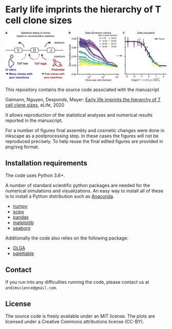 # Early life imprints the hierarchy of T cell clone sizes

<img src="https://github.com/andim/paper-tcellimprint/blob/master/figures/pngs/zeroinsertion.png" width="800" alt='Figure' title="Slow relaxation of the clone size hierarchy over decades of human aging">



This repository contains the source code associated with the manuscript

Gaimann, Nguyen, Desponds, Mayer: [Early life imprints the hierarchy of T cell clone sizes](https://doi.org/10.7554/eLife.61639), eLife, 2020

It allows reproduction of the statistical analyses and numerical results reported in the manuscript.

For a number of figures final assembly and cosmetic changes were done in inkscape as a postprocessing step. In these cases the figures will not be reproduced precisely. To help reuse the final edited figures are provided in png/svg format.

## Installation requirements

The code uses Python 3.6+.

A number of standard scientific python packages are needed for the numerical simulations and visualizations. An easy way to install all of these is to install a Python distribution such as [Anaconda](https://www.continuum.io/downloads).

- [numpy](http://github.com/numpy/numpy/)
- [scipy](https://github.com/scipy/scipy)
- [pandas](http://github.com/pydata/pandas)
- [matplotlib](http://github.com/matplotlib/matplotlib)
- [seaborn](http://github.com/mwaskom/seaborn)

Additionally the code also relies on the following package:

- [OLGA](https://github.com/statbiophys/OLGA)
- [palettable](https://jiffyclub.github.io/palettable/)


## Contact

If you run into any difficulties running the code, please contact us at `andimscience@gmail.com`.

## License

The source code is freely available under an MIT license. The plots are licensed under a Creative Commons attributions license (CC-BY).
